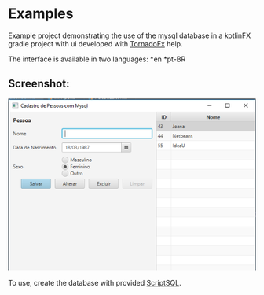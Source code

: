 # Examples
Example project demonstrating the use of the mysql database in a kotlinFX gradle project with ui developed with  [TornadoFx](https://github.com/edvin/tornadofx) help.

The interface is available in two languages:
    *en
    *pt-BR

## Screenshot:
![Screenshot](screenshot.png)

To use, create the database with  provided [ScriptSQL](https://github.com/JulianoZanella/PersonsMysqlExample/blob/master/ScriptSql.sql).

